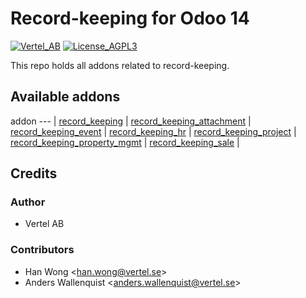 # Record-keeping for Odoo 14

[![Vertel_AB](https://i.ibb.co/Bc4qsYT/vertel.jpg)](https://vertel.se)
[![License_AGPL3](https://www.gnu.org/graphics/agplv3-88x31.png)](http://www.gnu.org/licenses/agpl-3.0-standalone.html)


This repo holds all addons related to record-keeping.

[//]: # (addons)

Available addons
----------------
addon
--- |
[record_keeping](record_keeping) |
[record_keeping_attachment](record_keeping_attachment) |
[record_keeping_event](record_keeping_event) |
[record_keeping_hr](record_keeping_hr) |
[record_keeping_project](record_keeping_project) |
[record_keeping_property_mgmt](record_keeping_property_mgmt) |
[record_keeping_sale](record_keeping_sale) |

[//]: # (end addons)

## Credits

### Author

* Vertel AB

### Contributors

* Han Wong <<han.wong@vertel.se>>
* Anders Wallenquist <<anders.wallenquist@vertel.se>>
